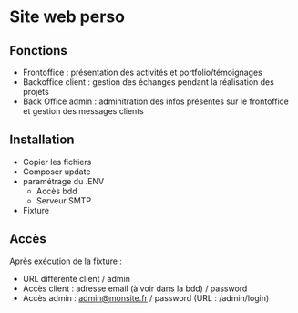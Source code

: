 # Site web perso

## Fonctions

- Frontoffice : présentation des activités et portfolio/témoignages
- Backoffice client : gestion des échanges pendant la réalisation des projets
- Back Office admin : adminitration des infos présentes sur le frontoffice et gestion des messages clients

## Installation

- Copier les fichiers
- Composer update
- paramétrage du .ENV
  - Accès bdd
  - Serveur SMTP
- Fixture

## Accès

Après exécution de la fixture :

- URL différente client / admin
- Accès client : adresse email (à voir dans la bdd) / password
- Accès admin : admin@monsite.fr / password (URL : /admin/login)


